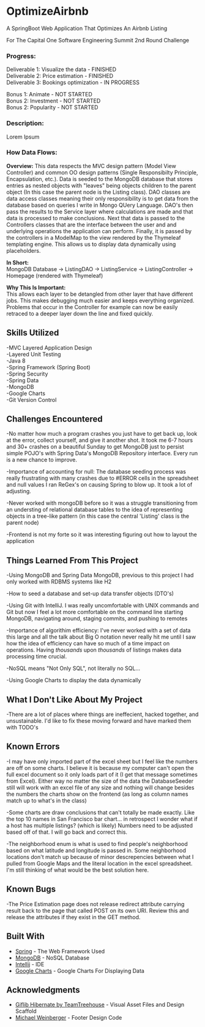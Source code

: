 # OptimizeAirbnb <br>
A SpringBoot Web Application That Optimizes An Airbnb Listing <br>

For The Capital One Software Engineering Summit 2nd Round Challenge <br>

### Progress:
Deliverable 1: Visualize the data - FINISHED </br>
Deliverable 2: Price estimation - FINISHED </br>
Deliverable 3: Bookings optimization - IN PROGRESS </br>

Bonus 1: Animate - NOT STARTED </br>
Bonus 2: Investment - NOT STARTED </br>
Bonus 2: Popularity - NOT STARTED </br>

### Description:
Lorem Ipsum

### How Data Flows:
**Overview:** This data respects the MVC design pattern (Model View Controller) and common OO design patterns (Single Responsibilty Principle, Encapsulation, etc.). Data is seeded to the MongoDB database that stores entries as nested objects with "leaves" being objects children to the parent object (In this case the parent node is the Listing class). DAO classes are data access classes meaning their only responsibility is to get data from the database based on queries I write in Mongo QUery Language. DAO's then pass the results to the Service layer where calculations are made and that data is processed to make conclusions. Next that data is passed to the Controllers classes that are the interface between the user and and underlying operations the application can perform. Finally, it is passed by the controllers in a ModelMap to the view rendered by the Thymeleaf templating engine. This allows us to display data dynamically using placeholders. </br>

**In Short:** </br>
MongoDB Database -> ListingDAO -> ListingService -> ListingController -> Homepage (rendered with Thymeleaf)

**Why This Is Important:** </br>
This allows each layer to be detangled from other layer that have different jobs. This makes debugging much easier and keeps everything organized. Problems that occur in the Controller for example can now be easily retraced to a deeper layer down the line and fixed quickly.

## Skills Utilized </br>
-MVC Layered Application Design </br>
-Layered Unit Testing </br>
-Java 8 </br>
-Spring Framework (Spring Boot)</br>
-Spring Security </br>
-Spring Data </br>
-MongoDB </br>
-Google Charts </br>
-Git Version Control </br>

## Challenges Encountered </br>
-No matter how much a program crashes you just have to get back up, look at the error, collect yourself, and
give it another shot. It took me 6-7 hours and 30+ crashes on a beautiful Sunday to get MongoDB just to
persist simple POJO's with Spring Data's MongoDB Repository interface. Every run is a new chance to improve. </br>

-Importance of accounting for null: The database seeding process was really frustrating with many crashes due to
#ERROR cells in the spreadsheet and null values I ran ReGex's on causing Spring to blow up. It took a lot of adjusting. </br>

-Never worked with mongoDB before so it was a struggle transitioning from an understing of relational database tables
to the idea of representing objects in a tree-like pattern (in this case the central 'Listing' class is the parent node) </br>

-Frontend is not my forte so it was interesting figuring out how to layout the application </br>

## Things Learned From This Project </br>
-Using MongoDB and Spring Data MongoDB, previous to this project I had only worked with RDBMS systems like H2 </br>

-How to seed a database and set-up data transfer objects (DTO's) </br>

-Using Git with IntelliJ. I was really uncomfortable with UNIX commands and Git but now I feel a lot more
comfortable on the command line starting MongoDB, navigating around, staging commits, and pushing to remotes </br>

-Importance of algorithim efficiency: I've never worked with a set of data this large and all the talk about
Big O notation never really hit me until I saw how the idea of efficiency can have so much of a time impact on
operations. Having *thousands* upon *thousands* of listings makes data processing time crucial.</br>

-NoSQL means "Not Only SQL", not literally no SQL... </br>

-Using Google Charts to display the data dynamically </br>

## What I Don't Like About My Project </br>
-There are a lot of places where things are ineffecient, hacked together, and unsustainable. I'd like to fix
these moving forward and have marked them with TODO's </br>

## Known Errors </br>
-I may have only imported part of the excel sheet but I feel like the numbers are off on some charts. I believe
it is because my computer can't open the full excel document so it only loads part of it (I get that message sometimes
from Excel). Either way no matter the size of the data the DatabaseSeeder still will work with an excel file of any size
and nothing will change besides the numbers the charts show on the frontend (as long as column names match up to what's
in the class)</br>

-Some charts are draw conclusions that can't totally be made exactly. Like the top 10 names in San Francisco bar chart...
in retrospect I wonder what if a host has multiple listings? (which is likely) Numbers need to be adjusted based off of
that. I will go back and correct this.</br>

-The neighborhood enum is what is used to find people's neighborhood based on what latitude and longitude is passed in. Some neighborhood locations don't match up because of minor descrepencies between what I pulled from Google Maps and the literal location in the excel spreadsheet. I'm still thinking of what would be the best solution here.</br>

## Known Bugs </br>

-The Price Estimation page does not release redirect attribute carrying result back to the page that called POST on its own URI. Review this and release the attributes if they exist in the GET method.

## Built With

* [Spring](https://spring.io/) - The Web Framework Used
* [MongoDB](https://www.mongodb.com/) - NoSQL Database
* [Intellij](https://www.jetbrains.com/idea/) - IDE
* [Google Charts](https://developers.google.com/chart/) - Google Charts For Displaying Data

## Acknowledgments
* [Giflib Hibernate by TeamTreehouse](https://github.com/treehouse/giflib-hibernate) - Visual Asset Files and Design Scaffold
* [Michael Weinberger](https://github.com/mwein99) - Footer Design Code
